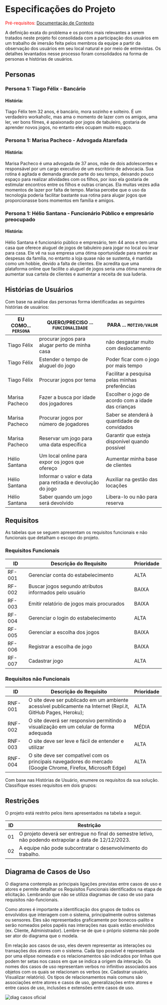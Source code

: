 # Especificações do Projeto

<span style="color:red">Pré-requisitos: <a href="1-Documentação de Contexto.md"> Documentação de Contexto</a></span>

A definição exata do problema e os pontos mais relevantes a serem tratados neste projeto foi consolidada com a participação dos usuários em um trabalho de imersão feita pelos membros da equipe a partir da observação dos usuários em seu local natural e por meio de entrevistas. Os detalhes levantados nesse processo foram consolidados na forma de personas e histórias de usuários. 

## Personas

### Persona 1: Tiago Félix - Bancário

#### História: 
Tiago Félix tem 32 anos, é bancário, mora sozinho e solteiro. É um verdadeiro workaholic, mas ama o momento de lazer com os amigos, ama ler, ver bons filmes, é apaixonado por jogos de tabuleiro, gostaria de aprender novos jogos, no entanto eles ocupam muito espaço.

### Persona 1: Marisa Pacheco - Advogada Atarefada

#### História: 
Marisa Pacheco é uma advogada de 37 anos, mãe de dois adolescentes e responsável por um cargo executivo de um escritório de advocacia. Sua rotina é agitada e demanda grande parte do seu tempo, deixando pouco espaço para realizar atividades com os filhos, por isso ela gostaria de estimular encontros entre os filhos e outras crianças. Ela muitas vezes adia momentos de lazer por falta de tempo. Marisa percebe que o uso da tecnologia poderia facilitar bastante sua rotina para alugar jogos que proporcionasse bons momentos em família e amigos.  

### Persona 1: Hélio Santana - Funcionário Público e empresário preocupado

#### História: 
Hélio Santana é funcionário público e empresário, tem 44 anos e tem uma casa que oferece aluguel de jogos de tabuleiro para jogar no local ou levar para casa. Ele vê na sua empresa uma ótima oportunidade para manter as despesas da família, no entanto a loja quase não se sustenta, é mantida como um hobbie, devido a falta de clientes. Ele acredita que uma plataforma online que facilite o aluguel de jogos seria uma ótima maneira de aumentar sua cartela de clientes e aumentar a receita de sua luderia.



## Histórias de Usuários

Com base na análise das personas forma identificadas as seguintes histórias de usuários:

|EU COMO... `PERSONA`| QUERO/PRECISO ... `FUNCIONALIDADE` |PARA ... `MOTIVO/VALOR`                 |
|--------------------|------------------------------------|----------------------------------------|
|Tiago Félix         | procurar jogos para alugar perto de minha casa | não desgastar muito com deslocamento 
|Tiago Félix         | Estender o tempo de aluguel do jogo | Poder ficar com o jogo por mais tempo  |
|Tiago Félix         | Procurar jogos por tema           | Facilitar a pesquisa pelas minhas preferências |
|Marisa Pacheco      | Fazer a busca por idade dos jogadores | Escolher o jogo de acordo com a idade das crianças |
|Marisa Pacheco      | Procurar jogos por número de jogadores  |Saber se atenderá à quantidade de convidados |
|Marisa Pacheco      | Reservar um jogo para uma data específica | Garantir que esteja disponível quando possível |
|Hélio Santana       | Um local online para expor os jogos que ofereço | Aumentar minha base de clientes |
|Hélio Santana       | Informar o valor e data para retirada e devolução do jogo | Auxiliar na gestão das locações| 
|Hélio Santana       | Saber quando um jogo será devolvido  | Libera-lo ou não para reserva           |



## Requisitos

As tabelas que se seguem apresentam os requisitos funcionais e não funcionais que detalham o escopo do projeto.

### Requisitos Funcionais

|ID    | Descrição do Requisito  | Prioridade |
|------|-----------------------------------------|----|
|RF-001| Gerenciar  conta do estabelecimento  | ALTA | 
|RF-002| Buscar jogos segundo atributos informados pelo usuário    | BAIXA |
|RF-003| Emitir relatório de jogos mais procurados | BAIXA | 
|RF-004| Gerenciar o login do estabelecimento      | ALTA |
|RF-005| Gerenciar a escolha dos jogos    | BAIXA |
|RF-006| Registrar a escolha de jogo  | BAIXA | 
|RF-007| Cadastrar jogo | ALTA |
### Requisitos não Funcionais

|ID     | Descrição do Requisito  |Prioridade |
|-------|-------------------------|----|
|RNF-001| O site deve ser publicado em um ambiente acessível publicamente na Internet (Repl.it, GitHub Pages, Heroku);   | ALTA | 
|RNF-002| O site deverá ser responsivo permitindo a visualização em um celular de forma adequada  |  MÉDIA | 
|RNF-003| O site deve ser leve e fácil de entender e utilizar  |  ALTA | 
|RNF-004| O site deve ser compatível com os principais navegadores do mercado (Google Chrome, Firefox, Microsoft Edge)   |  ALTA | 

Com base nas Histórias de Usuário, enumere os requisitos da sua solução. Classifique esses requisitos em dois grupos:

## Restrições

O projeto está restrito pelos itens apresentados na tabela a seguir.

|ID| Restrição                                             |
|--|-------------------------------------------------------|
|01|O projeto deverá ser entregue no final do semestre letivo, não podendo extrapolar a data de 12/12/2023.  |
|02| A equipe não pode subcontratar o desenvolvimento do trabalho. |


## Diagrama de Casos de Uso

O diagrama contempla as principais ligações previstas entre casos de uso e atores e permite detalhar os Requisitos Funcionais identificados na etapa de elicitação. Lembrando que  não se utiliza diagramas de caso de uso para requisitos não-funcionais. 

 

Como atores é importante a identificação dos grupos de todos os envolvidos que interagem com o sistema, principalmente outros sistemas ou sensores. Eles são representados graficamente por bonecos-palito e serão nomeados pelos papéis nas interações nas quais estão envolvidos (ex. Cliente, Administrador). Lembre-se de que o próprio sistema não pode ser ator do diagrama que o modela. 

 

Em relação aos casos de uso, eles devem representar as interações ou transações dos atores com o sistema. Cada tipo possível é representada por uma elipse nomeada e os relacionamentos são indicados por linhas que podem ter setas nos casos em que se indica a origem da interação. Os nomes dos casos de uso representam verbos no infinitivo associados aos objetos com os quais se relacionam os verbos (ex. Cadastrar usuário, Visualizar relatório). Os tipos de relacionamentos mais comuns são associações entre atores e casos de uso, generalizações entre atores e entre casos de uso, inclusões e extensões entre casos de uso. 

![diag casos oficial](https://github.com/ICEI-PUC-Minas-PMV-ADS/pmv-ads-2023-2-e2-proj-int-t7-luderia/assets/121675519/40746754-ac45-43a7-bf64-f172ea77d1e1)



